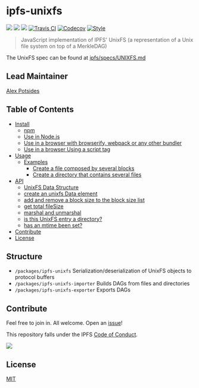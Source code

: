# ipfs-unixfs <!-- omit in toc -->

[![](https://img.shields.io/badge/made%20by-Protocol%20Labs-blue.svg?style=flat-square)](http://ipn.io)
[![](https://img.shields.io/badge/project-IPFS-blue.svg?style=flat-square)](http://ipfs.io/)
[![](https://img.shields.io/badge/freenode-%23ipfs-blue.svg?style=flat-square)](http://webchat.freenode.net/?channels=%23ipfs)
[![Travis CI](https://flat.badgen.net/travis/ipfs/js-ipfs-unixfs)](https://travis-ci.com/ipfs/js-ipfs-unixfs)
[![Codecov](https://codecov.io/gh/ipfs/js-ipfs-unixfs/branch/master/graph/badge.svg)](https://codecov.io/gh/ipfs/js-ipfs-unixfs)
[![Style](https://img.shields.io/badge/code%20style-standard-brightgreen.svg?style=flat-square)](https://github.com/feross/standard)

> JavaScript implementation of IPFS' UnixFS (a representation of a Unix file system on top of a MerkleDAG)

The UnixFS spec can be found at [ipfs/specs/UNIXFS.md](https://github.com/ipfs/specs/blob/master/UNIXFS.md)

## Lead Maintainer <!-- omit in toc -->

[Alex Potsides](https://github.com/achingbrain)

## Table of Contents <!-- omit in toc -->

- [Install](#install)
  - [npm](#npm)
  - [Use in Node.js](#use-in-nodejs)
  - [Use in a browser with browserify, webpack or any other bundler](#use-in-a-browser-with-browserify-webpack-or-any-other-bundler)
  - [Use in a browser Using a script tag](#use-in-a-browser-using-a-script-tag)
- [Usage](#usage)
  - [Examples](#examples)
    - [Create a file composed by several blocks](#create-a-file-composed-by-several-blocks)
    - [Create a directory that contains several files](#create-a-directory-that-contains-several-files)
- [API](#api)
    - [UnixFS Data Structure](#unixfs-data-structure)
    - [create an unixfs Data element](#create-an-unixfs-data-element)
    - [add and remove a block size to the block size list](#add-and-remove-a-block-size-to-the-block-size-list)
    - [get total fileSize](#get-total-filesize)
    - [marshal and unmarshal](#marshal-and-unmarshal)
    - [is this UnixFS entry a directory?](#is-this-unixfs-entry-a-directory)
    - [has an mtime been set?](#has-an-mtime-been-set)
- [Contribute](#contribute)
- [License](#license)

## Structure

* `/packages/ipfs-unixfs` Serialization/deserialization of UnixFS objects to protocol buffers
* `/packages/ipfs-unixfs-importer` Builds DAGs from files and directories
* `/packages/ipfs-unixfs-exporter` Exports DAGs

## Contribute

Feel free to join in. All welcome. Open an [issue](https://github.com/ipfs/js-ipfs-unixfs/issues)!

This repository falls under the IPFS [Code of Conduct](https://github.com/ipfs/community/blob/master/code-of-conduct.md).

[![](https://cdn.rawgit.com/jbenet/contribute-ipfs-gif/master/img/contribute.gif)](https://github.com/ipfs/community/blob/master/contributing.md)

## License

[MIT](LICENSE)
